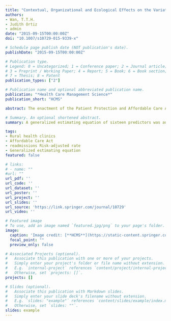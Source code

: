 ```yaml
---
title: "Contextual, Organizational and Ecological Effects on the Variations in Hospital Readmissions of Rural Medicare Beneficiaries in Eight Southeastern States"
authors:
- Wan, T.T.H.
- Judith Ortiz
- admin
date: "2015-09-15T00:00:00Z"
doi: "10.1007/s10729-015-9339-x"

# Schedule page publish date (NOT publication's date).
publishDate: "2015-09-15T00:00:00Z"

# Publication type.
# Legend: 0 = Uncategorized; 1 = Conference paper; 2 = Journal article;
# 3 = Preprint / Working Paper; 4 = Report; 5 = Book; 6 = Book section;
# 7 = Thesis; 8 = Patent
publication_types: ["2"]

# Publication name and optional abbreviated publication name.
publication: "*Health Care Management Science*"
publication_short: "HCMS"

abstract: The enactment of the Patient Protection and Affordable Care Act (ACA) has been expected to improve the coverage of health insurance, particularly as related to the coordination of seamless care and the continuity of elder care among Medicare beneficiaries. The analysis of longitudinal data (2007 through 2013) in rural areas offers a unique opportunity to examine trends and patterns of rural disparities in hospital readmissions within 30 days of discharge among Medicare beneficiaries served by rural health clinics (RHCs) in the eight southeastern states of the Department of Health and Human Services (DHHS) Region 4. 

# Summary. An optional shortened abstract.
summary: A generalized estimating equation of sixteen predictors was analyzed for the variability in risk-adjusted readmission rates.

tags:
- Rural health clinics
- Affordable Care Act 
- readmissions Risk-adjusted rate
- Generalized estimating equation 
featured: false

# links:
# - name: ""
#url: ""
url_pdf: ''
url_code: ''
url_dataset: ''
url_poster: ''
url_project: ''
url_slides: ''
url_source: 'https://link.springer.com/journal/10729'
url_video: ''

# Featured image
# To use, add an image named `featured.jpg/png` to your page's folder. 
image:
  caption: 'Image credit: [**HCMS**](https://static-content.springer.com/cover/journal/10729/22/3.jpg)'
  focal_point: ""
  preview_only: false

# Associated Projects (optional).
#   Associate this publication with one or more of your projects.
#   Simply enter your project's folder or file name without extension.
#   E.g. `internal-project` references `content/project/internal-project/index.md`.
#   Otherwise, set `projects: []`.
projects: []

# Slides (optional).
#   Associate this publication with Markdown slides.
#   Simply enter your slide deck's filename without extension.
#   E.g. `slides: "example"` references `content/slides/example/index.md`.
#   Otherwise, set `slides: ""`.
slides: example
---
```





